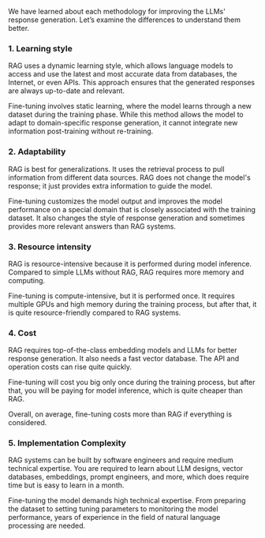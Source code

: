 

We have learned about each methodology for improving the LLMs' response generation. Let’s examine the differences to understand them better. 

### 1. Learning style

RAG uses a dynamic learning style, which allows language models to access and use the latest and most accurate data from databases, the Internet, or even APIs. This approach ensures that the generated responses are always up-to-date and relevant.

Fine-tuning involves static learning, where the model learns through a new dataset during the training phase. While this method allows the model to adapt to domain-specific response generation, it cannot integrate new information post-training without re-training.

### 2. Adaptability

RAG is best for generalizations. It uses the retrieval process to pull information from different data sources. RAG does not change the model's response; it just provides extra information to guide the model. 

Fine-tuning customizes the model output and improves the model performance on a special domain that is closely associated with the training dataset. It also changes the style of response generation and sometimes provides more relevant answers than RAG systems. 

### 3. Resource intensity

RAG is resource-intensive because it is performed during model inference. Compared to simple LLMs without RAG, RAG requires more memory and computing. 

Fine-tuning is compute-intensive, but it is performed once. It requires multiple GPUs and high memory during the training process, but after that, it is quite resource-friendly compared to RAG systems. 

### 4. Cost

RAG requires top-of-the-class embedding models and LLMs for better response generation. It also needs a fast vector database. The API and operation costs can rise quite quickly.

Fine-tuning will cost you big only once during the training process, but after that, you will be paying for model inference, which is quite cheaper than RAG.   

Overall, on average, fine-tuning costs more than RAG if everything is considered. 

### 5. Implementation Complexity

RAG systems can be built by software engineers and require medium technical expertise. You are required to learn about LLM designs, vector databases, embeddings, prompt engineers, and more, which does require time but is easy to learn in a month. 

Fine-tuning the model demands high technical expertise. From preparing the dataset to setting tuning parameters to monitoring the model performance, years of experience in the field of natural language processing are needed. 

